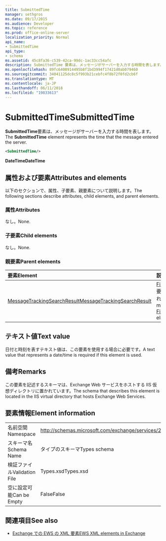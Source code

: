 ```yaml
---
title: SubmittedTime
manager: sethgros
ms.date: 09/17/2015
ms.audience: Developer
ms.topic: reference
ms.prod: office-online-server
localization_priority: Normal
api_name:
- SubmittedTime
api_type:
- schema
ms.assetid: 45c8fa36-c539-42ca-99dc-1ac33cc54afc
description: SubmittedTime 要素は、メッセージがサーバーを入力する時間を表します。
ms.openlocfilehash: 89fc6400914495b8f1bd3994f17421d0ab079460
ms.sourcegitcommit: 34041125dc8c5f993b21cebfc4f8b72f0fd2cb6f
ms.translationtype: MT
ms.contentlocale: ja-JP
ms.lasthandoff: 06/11/2018
ms.locfileid: "19833613"
---
```

# <a name="submittedtime"></a><span data-ttu-id="aeb33-103">SubmittedTime</span><span class="sxs-lookup"><span data-stu-id="aeb33-103">SubmittedTime</span></span>

<span data-ttu-id="aeb33-104">**SubmittedTime**要素は、メッセージがサーバーを入力する時間を表します。</span><span class="sxs-lookup"><span data-stu-id="aeb33-104">The **SubmittedTime** element represents the time that the message entered the server.</span></span> 
  
```XML
<SubmittedTime/>
```

 <span data-ttu-id="aeb33-105">**DateTime**</span><span class="sxs-lookup"><span data-stu-id="aeb33-105">**DateTime**</span></span>
## <a name="attributes-and-elements"></a><span data-ttu-id="aeb33-106">属性および要素</span><span class="sxs-lookup"><span data-stu-id="aeb33-106">Attributes and elements</span></span>

<span data-ttu-id="aeb33-107">以下のセクションで、属性、子要素、親要素について説明します。</span><span class="sxs-lookup"><span data-stu-id="aeb33-107">The following sections describe attributes, child elements, and parent elements.</span></span>
  
### <a name="attributes"></a><span data-ttu-id="aeb33-108">属性</span><span class="sxs-lookup"><span data-stu-id="aeb33-108">Attributes</span></span>

<span data-ttu-id="aeb33-109">なし。</span><span class="sxs-lookup"><span data-stu-id="aeb33-109">None.</span></span>
  
### <a name="child-elements"></a><span data-ttu-id="aeb33-110">子要素</span><span class="sxs-lookup"><span data-stu-id="aeb33-110">Child elements</span></span>

<span data-ttu-id="aeb33-111">なし。</span><span class="sxs-lookup"><span data-stu-id="aeb33-111">None.</span></span>
  
### <a name="parent-elements"></a><span data-ttu-id="aeb33-112">親要素</span><span class="sxs-lookup"><span data-stu-id="aeb33-112">Parent elements</span></span>

|<span data-ttu-id="aeb33-113">**要素**</span><span class="sxs-lookup"><span data-stu-id="aeb33-113">**Element**</span></span>|<span data-ttu-id="aeb33-114">**説明**</span><span class="sxs-lookup"><span data-stu-id="aeb33-114">**Description**</span></span>|
|:-----|:-----|
|[<span data-ttu-id="aeb33-115">MessageTrackingSearchResult</span><span class="sxs-lookup"><span data-stu-id="aeb33-115">MessageTrackingSearchResult</span></span>](messagetrackingsearchresult.md) <br/> |<span data-ttu-id="aeb33-116">[FindMessageTrackingReportResponse](findmessagetrackingreportresponse.md)要素の 1 つのメッセージの結果が含まれています。</span><span class="sxs-lookup"><span data-stu-id="aeb33-116">Contains a single message result for a [FindMessageTrackingReportResponse](findmessagetrackingreportresponse.md) element.</span></span>  <br/> |
   
## <a name="text-value"></a><span data-ttu-id="aeb33-117">テキスト値</span><span class="sxs-lookup"><span data-stu-id="aeb33-117">Text value</span></span>

 <span data-ttu-id="aeb33-118">日付と時刻を表すテキスト値は、この要素を使用する場合に必要です。</span><span class="sxs-lookup"><span data-stu-id="aeb33-118">A text value that represents a date/time is required if this element is used.</span></span> 
  
## <a name="remarks"></a><span data-ttu-id="aeb33-119">備考</span><span class="sxs-lookup"><span data-stu-id="aeb33-119">Remarks</span></span>

<span data-ttu-id="aeb33-120">この要素を記述するスキーマは、Exchange Web サービスをホストする IIS 仮想ディレクトリに置かれています。</span><span class="sxs-lookup"><span data-stu-id="aeb33-120">The schema that describes this element is located in the IIS virtual directory that hosts Exchange Web Services.</span></span>
  
## <a name="element-information"></a><span data-ttu-id="aeb33-121">要素情報</span><span class="sxs-lookup"><span data-stu-id="aeb33-121">Element information</span></span>

|||
|:-----|:-----|
|<span data-ttu-id="aeb33-122">名前空間</span><span class="sxs-lookup"><span data-stu-id="aeb33-122">Namespace</span></span>  <br/> |http://schemas.microsoft.com/exchange/services/2006/types  <br/> |
|<span data-ttu-id="aeb33-123">スキーマ名</span><span class="sxs-lookup"><span data-stu-id="aeb33-123">Schema Name</span></span>  <br/> |<span data-ttu-id="aeb33-124">タイプのスキーマ</span><span class="sxs-lookup"><span data-stu-id="aeb33-124">Types schema</span></span>  <br/> |
|<span data-ttu-id="aeb33-125">検証ファイル</span><span class="sxs-lookup"><span data-stu-id="aeb33-125">Validation File</span></span>  <br/> |<span data-ttu-id="aeb33-126">Types.xsd</span><span class="sxs-lookup"><span data-stu-id="aeb33-126">Types.xsd</span></span>  <br/> |
|<span data-ttu-id="aeb33-127">空に設定可能</span><span class="sxs-lookup"><span data-stu-id="aeb33-127">Can be Empty</span></span>  <br/> |<span data-ttu-id="aeb33-128">False</span><span class="sxs-lookup"><span data-stu-id="aeb33-128">False</span></span>  <br/> |
   
## <a name="see-also"></a><span data-ttu-id="aeb33-129">関連項目</span><span class="sxs-lookup"><span data-stu-id="aeb33-129">See also</span></span>



- [<span data-ttu-id="aeb33-130">Exchange での EWS の XML 要素</span><span class="sxs-lookup"><span data-stu-id="aeb33-130">EWS XML elements in Exchange</span></span>](ews-xml-elements-in-exchange.md)


